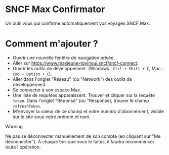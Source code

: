 # SNCF Max Confirmator
Un outil vous qui confirme automatiquement vos voyages SNCF Max.

# Comment m'ajouter ?
- Ouvrir une nouvelle fenêtre de navigation privée.
- Aller sur https://www.maxjeune-tgvinoui.sncf/sncf-connect.
- Ouvrir les outils de développement. (Windows : `Ctrl + Shift + C`, Mac : `Cmd + Option + C`).
- Aller dans l'onglet "Réseau" (ou "Network") des outils de développement.
- Se connecter à son espace Max.
- Une liste de requêtes apparaissent. Trouver et cliquer sur la requête `token`. Dans l'onglet "Réponse" (ou "Response), trouver le champ `refreshToken`.
- M'envoyer la valeur de ce champ et votre numéro d'abonnement, visible sur le site sous votre prénom et nom.
> [!WARNING]  
> Ne pas se déconnecter manuellement de son compte (en cliquant sur "Me déconnecter"). À chaque fois que vous le faites, il faudra recommencer toute l'opération.
